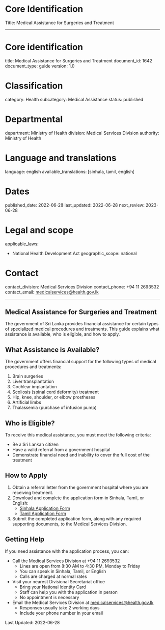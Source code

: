 # Core Identification
Title: Medical Assistance for Surgeries and Treatment

---
# Core identification
title: Medical Assistance for Surgeries and Treatment
document_id: 1642
document_type: guide
version: 1.0

# Classification
category: Health
subcategory: Medical Assistance
status: published

# Departmental
department: Ministry of Health
division: Medical Services Division
authority: Ministry of Health

# Language and translations
language: english
available_translations: [sinhala, tamil, english]

# Dates
published_date: 2022-06-28
last_updated: 2022-06-28
next_review: 2023-06-28

# Legal and scope
applicable_laws:
 - National Health Development Act
geographic_scope: national

# Contact
contact_division: Medical Services Division
contact_phone: +94 11 2693532
contact_email: medicalservices@health.gov.lk

---

## Medical Assistance for Surgeries and Treatment

The government of Sri Lanka provides financial assistance for certain types of specialized medical procedures and treatments. This guide explains what assistance is available, who is eligible, and how to apply.

## What Assistance is Available?

The government offers financial support for the following types of medical procedures and treatments:

1. Brain surgeries
2. Liver transplantation
3. Cochlear implantation
4. Scoliosis (spinal cord deformity) treatment
5. Hip, knee, shoulder, or elbow prostheses
6. Artificial limbs
7. Thalassemia (purchase of infusion pump)

## Who is Eligible?

To receive this medical assistance, you must meet the following criteria:

- Be a Sri Lankan citizen
- Have a valid referral from a government hospital
- Demonstrate financial need and inability to cover the full cost of the treatment

## How to Apply

1. Obtain a referral letter from the government hospital where you are receiving treatment.
2. Download and complete the application form in Sinhala, Tamil, or English:
   - [Sinhala Application Form](https://gic.gov.lk/gic/images/stories/pdf/application_form_sinhala.pdf)
   - [Tamil Application Form](https://gic.gov.lk/gic/images/stories/pdf/application_form_tamil.pdf)
3. Submit the completed application form, along with any required supporting documents, to the Medical Services Division.

## Getting Help

If you need assistance with the application process, you can:

- Call the Medical Services Division at +94 11 2693532
  - Lines are open from 8:30 AM to 4:30 PM, Monday to Friday
  - You can speak in Sinhala, Tamil, or English
  - Calls are charged at normal rates
- Visit your nearest Divisional Secretariat office
  - Bring your National Identity Card
  - Staff can help you with the application in person
  - No appointment is necessary
- Email the Medical Services Division at medicalservices@health.gov.lk
  - Responses usually take 2 working days
  - Include your phone number in your email

Last Updated: 2022-06-28